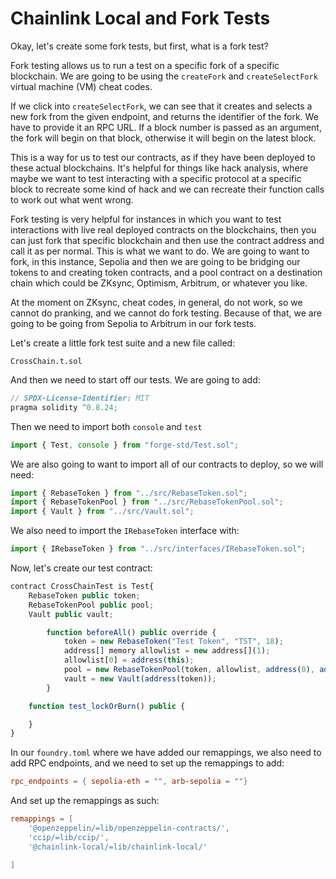 # Chainlink Local and Fork Tests

Okay, let's create some fork tests, but first, what is a fork test?

Fork testing allows us to run a test on a specific fork of a specific blockchain. We are going to be using the `createFork` and `createSelectFork` virtual machine (VM) cheat codes.

If we click into `createSelectFork`, we can see that it creates and selects a new fork from the given endpoint, and returns the identifier of the fork. We have to provide it an RPC URL. If a block number is passed as an argument, the fork will begin on that block, otherwise it will begin on the latest block.

This is a way for us to test our contracts, as if they have been deployed to these actual blockchains. It's helpful for things like hack analysis, where maybe we want to test interacting with a specific protocol at a specific block to recreate some kind of hack and we can recreate their function calls to work out what went wrong.

Fork testing is very helpful for instances in which you want to test interactions with live real deployed contracts on the blockchains, then you can just fork that specific blockchain and then use the contract address and call it as per normal. This is what we want to do. We are going to want to fork, in this instance, Sepolia and then we are going to be bridging our tokens to and creating token contracts, and a pool contract on a destination chain which could be ZKsync, Optimism, Arbitrum, or whatever you like.

At the moment on ZKsync, cheat codes, in general, do not work, so we cannot do pranking, and we cannot do fork testing. Because of that, we are going to be going from Sepolia to Arbitrum in our fork tests.

Let's create a little fork test suite and a new file called:

```
CrossChain.t.sol
```

And then we need to start off our tests. We are going to add:

```javascript
// SPDX-License-Identifier: MIT
pragma solidity ^0.8.24;
```

Then we need to import both `console` and `test`

```javascript
import { Test, console } from "forge-std/Test.sol";
```

We are also going to want to import all of our contracts to deploy, so we will need:

```javascript
import { RebaseToken } from "../src/RebaseToken.sol";
import { RebaseTokenPool } from "../src/RebaseTokenPool.sol";
import { Vault } from "../src/Vault.sol";
```

We also need to import the `IRebaseToken` interface with:

```javascript
import { IRebaseToken } from "../src/interfaces/IRebaseToken.sol";
```

Now, let's create our test contract:

```javascript
contract CrossChainTest is Test{
    RebaseToken public token;
    RebaseTokenPool public pool;
    Vault public vault;

        function beforeAll() public override {
            token = new RebaseToken("Test Token", "TST", 18);
            address[] memory allowlist = new address[](1);
            allowlist[0] = address(this);
            pool = new RebaseTokenPool(token, allowlist, address(0), address(0));
            vault = new Vault(address(token));
        }

    function test_lockOrBurn() public {

    }
}
```

In our `foundry.toml` where we have added our remappings, we also need to add RPC endpoints, and we need to set up the remappings to add:

```toml
rpc_endpoints = { sepolia-eth = "", arb-sepolia = ""}
```

And set up the remappings as such:

```toml
remappings = [
    '@openzeppelin/=lib/openzeppelin-contracts/',
    'ccip/=lib/ccip/',
    '@chainlink-local/=lib/chainlink-local/'

]
```
